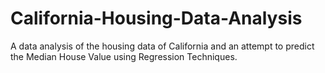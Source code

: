 # California-Housing-Data-Analysis
A data analysis of the housing data of California and an attempt to predict the Median House Value using Regression Techniques.
